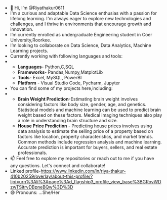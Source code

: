 - 👋 Hi, I’m @Riyathakur0611
-  I'm a curious and adaptable Data Science enthusias with a passion for lifelong learning. I'm always eager to explore new technologies and challenges, and I thrive in environments that encourage growth and innovation.
-  I’m currently enrolled as undergraduate Engineering student in Coer University,Roorkee.
-  I’m looking to collaborate on  Data Science, Data Analytics, Machine Learning projects.
-  Currently working with following languages and tools:
-  - **Languages**- Python,C,SQL
   - **Frameworks**- Pandas,Numpy,MatplotLib
   - **Tools**- Excel, MySQL, PowerBI
   - **Platform** - Visual Studio Code, Pycharm, Jupyter
-  You can find some of my projects here,including:
-  - **Brain Weight Prediction**-Estimating brain weight involves considering factors like body size, gender, age, and genetics. Statistical models and machine learning can be used to predict brain weight based on these factors. Medical imaging techniques also play a role in understanding brain structure and size.
   - **House Price Prediction** - Predicting house prices involves using data analysis to estimate the selling price of a property based on factors like location, property characteristics, and market trends. Common methods include regression analysis and machine learning. Accurate prediction is important for buyers, sellers, and real estate professionals.
- 📫 Feel free to explore my repositories or reach out to me if you have any questions. Let's connect and collaborate!
- Linked profile-https://www.linkedin.com/in/riya-thakur-410b20259/overlay/about-this-profile/?lipi=urn%3Ali%3Apage%3Ad_flagship3_profile_view_base%3BGRovWDzwTSitrvDBpneBQw%3D%3D
- 😄 Pronouns: ...She/Her
  

<!---
Riyathakur0611/Riyathakur0611 is a ✨ special ✨ repository because its `README.md` (this file) appears on your GitHub profile.
You can click the Preview link to take a look at your changes.
--->
